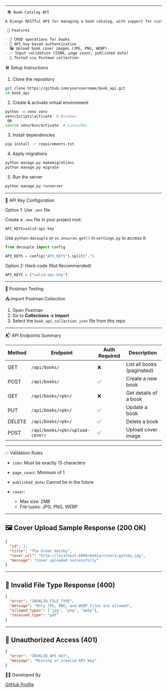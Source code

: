 
---

````markdown
 📚 Book Catalog API

A Django RESTful API for managing a book catalog, with support for custom API key authentication and book cover image uploads.

 🚀 Features

- 📖 CRUD operations for books
- 🔐 API key-based authentication
- 🖼️ Upload book cover images (JPG, PNG, WEBP)
- ✅ Input validation (ISBN, page count, published date)
- 🔄 Tested via Postman collection

````

 🛠️ Setup Instructions

 1. Clone the repository

```bash
git clone https://github.com/yourusername/book_api.git
cd book_api
```

 2. Create & activate virtual environment

```bash
python -m venv venv
venv\Scripts\activate  # Windows
 OR
source venv/bin/activate  # Linux/Mac
```

 3. Install dependencies

```bash
pip install -r requirements.txt
```

 4. Apply migrations

```bash
python manage.py makemigrations
python manage.py migrate
```

 5. Run the server

```bash
python manage.py runserver
```

---

 🔐 API Key Configuration

 Option 1: Use `.env` file

Create a `.env` file in your project root:

```env
API_KEYS=valid-api-key
```

Use `python-decouple` or `os.environ.get()` in `settings.py` to access it:

```python
from decouple import config

API_KEYS = config("API_KEYS").split(",")
```

 Option 2: Hard-code (Not Recommended)

```python
API_KEYS = ["valid-api-key"]
```

---

 🧪 Postman Testing

 📤 Import Postman Collection

1. Open Postman
2. Go to **Collections → Import**
3. Select the `book_api_collection.json` file from this repo

---

 📬 API Endpoints Summary

| Method | Endpoint                        | Auth Required | Description                |
| ------ | ------------------------------- | ------------- | -------------------------- |
| GET    | `/api/books/`                   | ❌             | List all books (paginated) |
| POST   | `/api/books/`                   | ✅             | Create a new book          |
| GET    | `/api/books/<pk>/`              | ❌             | Get details of a book      |
| PUT    | `/api/books/<pk>/`              | ✅             | Update a book              |
| DELETE | `/api/books/<pk>/`              | ✅             | Delete a book              |
| POST   | `/api/books/<pk>/upload-cover/` | ✅             | Upload cover image         |

---

 ✅ Validation Rules

* `isbn`: Must be exactly 13 characters
* `page_count`: Minimum of 1
* `published_date`: Cannot be in the future
* `cover`:

  * Max size: 2MB
  * File types: JPG, PNG, WEBP

---

## 🖼️ Cover Upload Sample Response (200 OK)

```json
{
  "id": 1,
  "title": "The Great Gatsby",
  "cover_url": "http://localhost:8000/media/covers/gatsby.jpg",
  "message": "Cover uploaded successfully"
}
```

---

## 🚫 Invalid File Type Response (400)

```json
{
  "error": "INVALID_FILE_TYPE",
  "message": "Only JPG, PNG, and WEBP files are allowed",
  "allowed_types": ["jpg", "png", "webp"],
  "received_type": "pdf"
}
```

---

## 🔐 Unauthorized Access (401)

```json
{
  "error": "INVALID_API_KEY",
  "message": "Missing or invalid API key"
}
```


 👨‍💻 Developed By

[GitHub Profile](https://github.com/sanket-sakariya)

```
